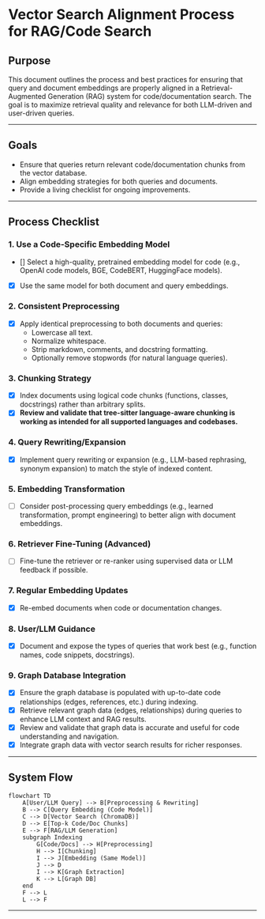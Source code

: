 # Vector Search Alignment Process for RAG/Code Search

## Purpose

This document outlines the process and best practices for ensuring that query and document embeddings are properly aligned in a Retrieval-Augmented Generation (RAG) system for code/documentation search. The goal is to maximize retrieval quality and relevance for both LLM-driven and user-driven queries.

---

## Goals

- Ensure that queries return relevant code/documentation chunks from the vector database.
- Align embedding strategies for both queries and documents.
- Provide a living checklist for ongoing improvements.

---

## Process Checklist

### 1. Use a Code-Specific Embedding Model
- [] Select a high-quality, pretrained embedding model for code (e.g., OpenAI code models, BGE, CodeBERT, HuggingFace models).
- [x] Use the same model for both document and query embeddings.

### 2. Consistent Preprocessing
- [x] Apply identical preprocessing to both documents and queries:
  - Lowercase all text.
  - Normalize whitespace.
  - Strip markdown, comments, and docstring formatting.
  - Optionally remove stopwords (for natural language queries).

### 3. Chunking Strategy
- [x] Index documents using logical code chunks (functions, classes, docstrings) rather than arbitrary splits.
- [x] **Review and validate that tree-sitter language-aware chunking is working as intended for all supported languages and codebases.**

### 4. Query Rewriting/Expansion
- [x] Implement query rewriting or expansion (e.g., LLM-based rephrasing, synonym expansion) to match the style of indexed content.

### 5. Embedding Transformation
- [ ] Consider post-processing query embeddings (e.g., learned transformation, prompt engineering) to better align with document embeddings.

### 6. Retriever Fine-Tuning (Advanced)
- [ ] Fine-tune the retriever or re-ranker using supervised data or LLM feedback if possible.

### 7. Regular Embedding Updates
- [x] Re-embed documents when code or documentation changes.

### 8. User/LLM Guidance
- [x] Document and expose the types of queries that work best (e.g., function names, code snippets, docstrings).

### 9. Graph Database Integration
- [x] Ensure the graph database is populated with up-to-date code relationships (edges, references, etc.) during indexing.
- [x] Retrieve relevant graph data (edges, relationships) during queries to enhance LLM context and RAG results.
- [x] Review and validate that graph data is accurate and useful for code understanding and navigation.
- [x] Integrate graph data with vector search results for richer responses.

---

## System Flow

```mermaid
flowchart TD
    A[User/LLM Query] --> B[Preprocessing & Rewriting]
    B --> C[Query Embedding (Code Model)]
    C --> D[Vector Search (ChromaDB)]
    D --> E[Top-k Code/Doc Chunks]
    E --> F[RAG/LLM Generation]
    subgraph Indexing
        G[Code/Docs] --> H[Preprocessing]
        H --> I[Chunking]
        I --> J[Embedding (Same Model)]
        J --> D
        I --> K[Graph Extraction]
        K --> L[Graph DB]
    end
    F --> L
    L --> F
```

---
